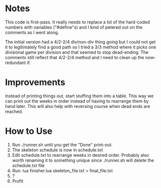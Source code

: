 Notes
=====
This code is first-pass.  It really needs to replace a lot of
the hard-coded numbers with variables ("#define"s) and I kind
of petered out on the comments as I went along.

The initial version had a 4/2-2/4 div/non-div thing going but
I could not get it to legitimately find a good path so I tried
a 3/3 method where it picks one divisional game per division
and that seemed to stop dead-ending.  The comments still reflect
that 4/2-2/4 method and I need to clean up the now-redundant if.

Improvements
============
Instead of printing things out, start stuffing them into a table.
This way we can print out the weeks in order instead of having 
to rearrange them by hand later.  This will also help with 
reversing course when dead ends are reached.

How to Use
==========
1. Run ./runner.sh until you get the "Done" print-out.  
2. The skeleton schedule is now in schedule.txt
3. Edit schedule.txt to rearrange weeks in desired order.
   Probably also worth renaming it to something unique
   since ./runner.sh will delete the schedule.txt file
4. Run:
        lua finisher.lua skeleton_file.txt > final_file.txt
5. ?
6. Profit

